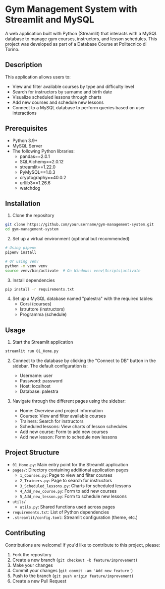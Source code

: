 # Gym Management System with Streamlit and MySQL

A web application built with Python (Streamlit) that interacts with a MySQL database to manage gym courses, instructors, and lesson schedules. This project was developed as part of a Database Course at Politecnico di Torino.

## Description

This application allows users to:
- View and filter available courses by type and difficulty level
- Search for instructors by surname and birth date
- Visualize scheduled lessons through charts
- Add new courses and schedule new lessons
- Connect to a MySQL database to perform queries based on user interactions

## Prerequisites

- Python 3.9+
- MySQL Server
- The following Python libraries:
    - pandas==2.0.1
    - SQLAlchemy==2.0.12
    - streamlit==1.22.0
    - PyMySQL==1.0.3
    - cryptography==40.0.2
    - urllib3==1.26.6
    - watchdog

## Installation

1. Clone the repository
```bash
git clone https://github.com/yourusername/gym-management-system.git
cd gym-management-system
```

2. Set up a virtual environment (optional but recommended)
```bash
# Using pipenv
pipenv install

# Or using venv
python -m venv venv
source venv/bin/activate  # On Windows: venv\Scripts\activate
```

3. Install dependencies
```bash
pip install -r requirements.txt
```

4. Set up a MySQL database named "palestra" with the required tables:
     - Corsi (courses)
     - Istruttore (instructors)
     - Programma (schedule)

## Usage

1. Start the Streamlit application
```bash
streamlit run 01_Home.py
```

2. Connect to the database by clicking the "Connect to DB" button in the sidebar. The default configuration is:
     - Username: user
     - Password: password
     - Host: localhost
     - Database: palestra

3. Navigate through the different pages using the sidebar:
     - Home: Overview and project information
     - Courses: View and filter available courses
     - Trainers: Search for instructors
     - Scheduled lessons: View charts of lesson schedules
     - Add new course: Form to add new courses
     - Add new lesson: Form to schedule new lessons

## Project Structure

- `01_Home.py`: Main entry point for the Streamlit application
- `pages/`: Directory containing additional application pages
    - `1_Courses.py`: Page to view and filter courses
    - `2_Trainers.py`: Page to search for instructors
    - `3_Scheduled_lessons.py`: Charts for scheduled lessons
    - `4_Add_new_course.py`: Form to add new courses
    - `5_Add_new_lesson.py`: Form to schedule new lessons
- `utils/`
    - `utils.py`: Shared functions used across pages
- `requirements.txt`: List of Python dependencies
- `.streamlit/config.toml`: Streamlit configuration (theme, etc.)

## Contributing

Contributions are welcome! If you'd like to contribute to this project, please:

1. Fork the repository
2. Create a new branch (`git checkout -b feature/improvement`)
3. Make your changes
4. Commit your changes (`git commit -am 'Add new feature'`)
5. Push to the branch (`git push origin feature/improvement`)
6. Create a new Pull Request